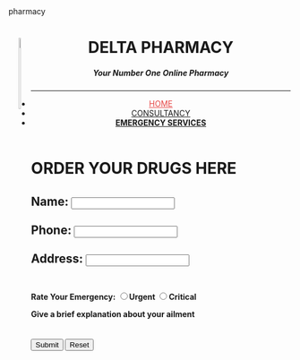 
<!Doctype>
<html>
<head>
      <tittle>pharmacy</tittle>
      <link rel="stylesheet "type=" text/CSS"href="style.CSS">
      <link rel="preconnect "href=https://fonts.gstatic.com">
      <link href=" https://fonts.googleapis.com/css2?family=viaoda+libre&display=swap"rel="stylesheet">
</head>
    <style>
        body{
          background-image:linear gradient(rgb(255,255,255),#50EE6F),url("images/images(8).jpeg);
          background-size:cover;
          }
        header{
          background color:#0F112D
          border-style:dotted groove;
          margin-top:2px;
          border-bottom-left-radius:20px;
          border-bottom-right-radius:25px;
          }
        header h1{
          Font-size:225%
          color:green;
          text-transform:uppercase;
          }
        h5{
          margin-left:15%;
          padding-top:5px;
          color:cornsilk;
          }
        ul{
          list-style--type:none;
          margin:0;
          padding:0;
          overflow:hidden;
          }
        li{
          float:right;
          }
        li a{
          font-family:Sans-serif,Aerial,Helvetica;
          display: block;
          color:#FF7065;
          text-align:center;
          padding: 25px, 30px;
          text-decoration:none;
          }
        li:hover{
           background-color:rgb(97,40,37,0.945);
          }
         </style>
           <body>
              <header>
                <img src="images/repeat grid 1.png"alt=""width="8%" height="18%" style="float:left;margin="20px">
                <strong><h1>DELTA PHARMACY</h1></strong>
                 <h5>Your Number One Online Pharmacy</h5>
           <hr>
           <ul>
            <li><a href="delta.html"style="color:rgb(230,68,67);">HOME</a></li>
            <li><a href="The e-chemist consultancy.html">CONSULTANCY</a></li>
               <strong><li><a href="pharmacy</a></li></strong>
               <li style="margin-right:550px;">
               <a class="active"href="emergency services.html">EMERGENCY SERVICES</a></li>
           </ul>
           </hr>
                </header>
              <h1>ORDER YOUR DRUGS HERE</h1>
              <form>
                <h2>
                <label for=name>Name:</label>
                <input type="text" name="name" max length="45" required>
              <br>
              <br>
              <label for=phone>Phone:</label>
              <input type="tel"type="number" name="phone" min length="11" max length="11" required>
               <br>
               <br>
               <label for=address>Address:</label>
               <input type="text area" name="email"max length="50" required>
                <br>
                <br>
                </h2>
                 <h4>
                  Rate Your Emergency:
                <input type="radio" name="devices" value="urgent">Urgent
                <input type="radio" name="devices" value="critical">Critical
                <br>
                <p>Give a brief explanation about your ailment</p>
                <text area rows="15" cols="40" name="text"></text area>
                  </h4>
                    <br>
                 <label for="submit"></label>
                 <input type="submit" name="submit" action="submit">
                 <label for="reset"></label>
                 <input type="reset" name="reset" action="reset">
                    <br>
                    <br>
                </form>
        </body>
     </html>

             
                   

        
         
